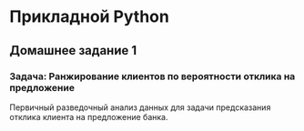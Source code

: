 # Прикладной Python
## Домашнее задание 1
### Задача: Ранжирование клиентов по вероятности отклика на предложение
Первичный разведочный анализ данных для задачи предсказания отклика клиента на предложение банка.
